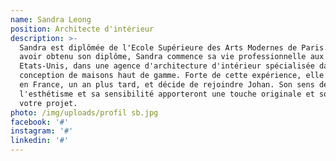 ```yaml
---
name: Sandra Leong
position: Architecte d'intérieur
description: >-
  Sandra est diplômée de l'Ecole Supérieure des Arts Modernes de Paris. Après
  avoir obtenu son diplôme, Sandra commence sa vie professionnelle aux
  Etats-Unis, dans une agence d'architecture d'intérieur spécialisée dans la
  conception de maisons haut de gamme. Forte de cette expérience, elle revient
  en France, un an plus tard, et décide de rejoindre Johan. Son sens de
  l'esthétisme et sa sensibilité apporteront une touche originale et soignée à
  votre projet.
photo: /img/uploads/profil sb.jpg
facebook: '#'
instagram: '#'
linkedin: '#'
---
```


